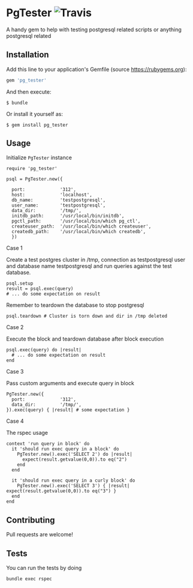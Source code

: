 # PgTester  ![Travis](https://travis-ci.org/Microsoft/pgtester.svg?branch=master)

A handy gem to help with testing postgresql related scripts or anything postgresql related

## Installation

Add this line to your application's Gemfile (source https://rubygems.org):

```ruby
gem 'pg_tester'
```

And then execute:

    $ bundle

Or install it yourself as:

    $ gem install pg_tester

## Usage

Initialize `PgTester` instance

```
require 'pg_tester'

psql = PgTester.new({

  port:             '312',
  host:             'localhost',
  db_name:          'testpostgresql',
  user_name:        'testpostgresql',
  data_dir:         '/tmp/',
  initdb_path:      '/usr/local/bin/initdb',
  pgctl_path:       '/usr/local/bin/which pg_ctl',
  createuser_path:  '/usr/local/bin/which createuser',
  createdb_path:    '/usr/local/bin/which createdb',
  })
```

Case 1

Create a test postgres cluster in /tmp, connection as testpostgresql user and database name testpostgresql and run queries against the test database.
```
psql.setup 
result = psql.exec(query)
# ... do some expectation on result
```

Remember to teardown the database to stop postgresql
```
psql.teardown # Cluster is torn down and dir in /tmp deleted
```

Case 2 

Execute the block and teardown database after block execution
```
psql.exec(query) do |result|
  # ... do some expectation on result
end
```

Case 3 

Pass custom arguments and execute query in block
```
PgTester.new({
  port:             '312',
  data_dir:         '/tmp/',
}).exec(query) { |result| # some expectation }
```

Case 4 

The rspec usage

```
context 'run query in block' do
  it 'should run exec query in a block' do
    PgTester.new().exec('SELECT 2') do |result|
      expect(result.getvalue(0,0)).to eq("2")
    end
  end

  it 'should run exec query in a curly block' do
    PgTester.new().exec('SELECT 3') { |result| expect(result.getvalue(0,0)).to eq("3") }
  end
end

```

## Contributing

Pull requests are welcome! 

## Tests

You can run the tests by doing

`bundle exec rspec`
